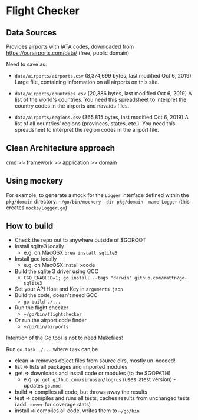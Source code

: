 # Flight Checker

## Data Sources
Provides airports with IATA codes, downloaded from https://ourairports.com/data/ (free, public domain)

Need to save as:
* `data/airports/airports.csv` (8,374,699 bytes, last modified Oct 6, 2019)
Large file, containing information on all airports on this site.

* `data/airports/countries.csv` (20,386 bytes, last modified Oct 6, 2019)
A list of the world's countries. You need this spreadsheet to interpret the country codes in the airports and navaids files.

* `data/airports/regions.csv` (365,815 bytes, last modified Oct 6, 2019)
A list of all countries' regions (provinces, states, etc.). You need this spreadsheet to interpret the region codes in the airport file.


## Clean Architecture approach
cmd >> framework >> application >> domain


## Using mockery
For example, to generate a mock for the `Logger` interface defined within the `pkg/domain` directory:
`~/go/bin/mockery -dir pkg/domain -name Logger`
(this creates `mocks/Logger.go`) 


## How to build
* Check the repo out to anywhere outside of $GOROOT
* Install sqlite3 locally
  * e.g. on MacOSX `brew install sqlite3`
* Install gcc locally
  * e.g. on MacOSX install xcode
* Build the sqlite 3 driver using GCC
  * `CGO_ENABLED=1; go install --tags "darwin" github.com/mattn/go-sqlite3`   
* Set your API Host and Key in `arguments.json`
* Build the code, doesn't need GCC
  * `go build ./...`
* Run the flight checker
  * `~/go/bin/flightchecker`
* Or run the airport code finder
  * `~/go/bin/airports`


Intention of the Go tool is not to need Makefiles!

Run `go task ./...` where `task` can be
* clean => removes object files from source dirs, mostly un-needed!
* list => lists all packages and imported modules
* get => downloads and install code or modules (to the $GOPATH)
  * e.g. `go get github.com/sirupsen/logrus` (uses latest version) - updates `go.mod`
* build => compiles all code, but throws away the results
* test => compiles and runs all tests, caches results from unchanged tests (add `-cover` for coverage stats)
* install => compiles all code, writes them to `~/go/bin`
